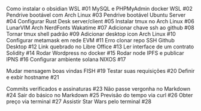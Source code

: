Como instalar o obsidian WSL #01
MySQL e PHPMyAdmin docker WSL #02
Pendrive bootável com Arch Linux #03
Pendrive bootável Ubuntu Server #04
Configurar Rust Desk server/client #05
Instalar tmux no Arch Linux #06
LunarVIM Arch NerdFonts Wakatime #07
Adicionar chave ssh ao github #08
Tornar tmux shell padrão #09
Adicionar desktop icon Arch Linux #10
Configurar metamask em rede EVM #11
Erro clonar repo SSH Github Desktop #12
Link quebrado no Libre Office #13
Ler interface de um contrato Solidity #14
Rodar Wordpress no docker #15
Rodar node IPFS e publicar IPNS #16
Configurar ambiente solana NIXOS #17

Mudar mensagem boas vindas FISH #19
Testar suas requisições #20
Definir e exbir hostname #21

Commits verificados e assinaturas #23
Não passe vergonha no Markdown #24
Sair do básico no Markdown #25
Previsão do tempo via curl #26
Obter preço via terminal #27
Assistir Star Wars pelo terminal #28
